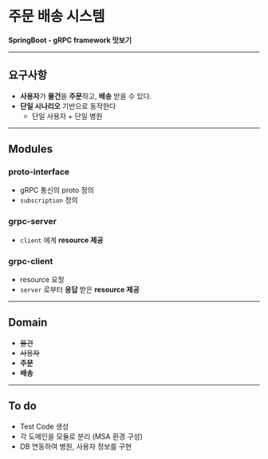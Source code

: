 # 주문 배송 시스템 
**SpringBoot - gRPC framework 맛보기**
-- --
## 요구사항
* **사용자**가 **물건**을 **주문**하고, **배송** 받을 수 있다.
* **단일 시나리오** 기반으로 동작한다
    * 단일 사용자 + 단일 병원
-- --
## Modules
### proto-interface
 - gRPC 통신의 proto 정의 
 - ```subscription``` 정의
### grpc-server
 - ```client``` 에게 **resource 제공**
### grpc-client
 - resource 요청
 - ```server``` 로부터 **응답** 받은 **resource 제공**
-- --
## Domain
* ~~물건~~
* ~~사용자~~
* **주문**
* **배송**
-- --
## To do
- Test Code 생성
- 각 도메인을 모듈로 분리 (MSA 환경 구성)
- DB 연동하여 병원, 사용자 정보를 구현
